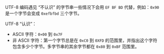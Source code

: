 UTF-8 编码遇见 “不认识” 的字节串一些情况下会用 `EF BF BD` 代替，例如：`0x90` 是一个字节会变成 `0xefbfbd` 三个字节。

UTF-8 “认识”：

-   ASCIl 字符：`0×00` 到 `0x7F`
-   非 ASCIl 字符：第一个字节总是在 `0xC0` 到 `0XFD` 的范围里，并指出这个字符包含多少个字节。多字节串的其余字节都在 `0x80` 到 `0xBF` 范围里。
